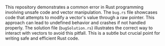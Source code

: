 This repository demonstrates a common error in Rust programming involving unsafe code and vector manipulation. The `bug.rs` file showcases code that attempts to modify a vector's value through a raw pointer. This approach can lead to undefined behavior and crashes if not handled properly. The solution file (`bugSolution.rs`) illustrates the correct way to interact with vectors to avoid this pitfall.  This is a subtle but crucial point for writing safe and efficient Rust code.